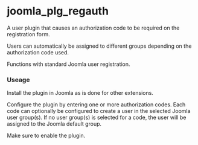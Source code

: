 # joomla_plg_regauth
A user plugin that causes an authorization code to be required on the registration form.  

Users can automatically be assigned to different groups depending on the authorization code used.  

Functions with standard Joomla user registration.  

### Useage
Install the plugin in Joomla as is done for other extensions.  

Configure the plugin by entering one or more authorization codes. Each code can optionally be configured to create a user in the selected Joomla user group(s). If no user group(s) is selected for a code, the user will be assigned to the Joomla default group.  

Make sure to enable the plugin.

